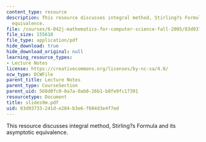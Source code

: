 ```yaml
---
content_type: resource
description: This resource discusses integral method, Stirling?s Formula and its asymptotic
  equivalence.
file: /courses/6-042j-mathematics-for-computer-science-fall-2005/83d93733241de284b3e6f604d3e4f7ed_slides9m.pdf
file_size: 155610
file_type: application/pdf
hide_download: true
hide_download_original: null
learning_resource_types:
- Lecture Notes
license: https://creativecommons.org/licenses/by-nc-sa/4.0/
ocw_type: OCWFile
parent_title: Lecture Notes
parent_type: CourseSection
parent_uid: 560d0fc0-0a7a-0ab0-26b1-b8fe9fc17391
resourcetype: Document
title: slides9m.pdf
uid: 83d93733-241d-e284-b3e6-f604d3e4f7ed
---
```

This resource discusses integral method, Stirling?s Formula and its asymptotic equivalence.